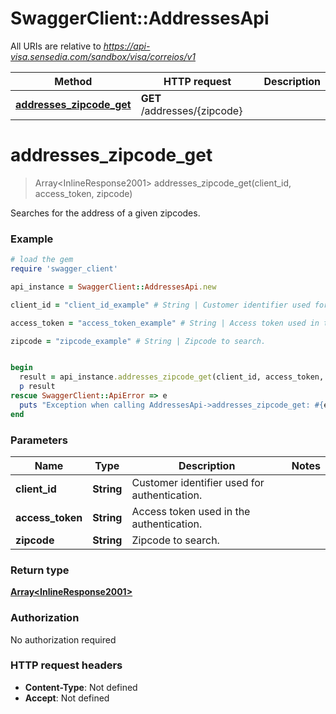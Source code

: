# SwaggerClient::AddressesApi

All URIs are relative to *https://api-visa.sensedia.com/sandbox/visa/correios/v1*

Method | HTTP request | Description
------------- | ------------- | -------------
[**addresses_zipcode_get**](AddressesApi.md#addresses_zipcode_get) | **GET** /addresses/{zipcode} | 


# **addresses_zipcode_get**
> Array&lt;InlineResponse2001&gt; addresses_zipcode_get(client_id, access_token, zipcode)



Searches for the address of a given zipcodes.

### Example
```ruby
# load the gem
require 'swagger_client'

api_instance = SwaggerClient::AddressesApi.new

client_id = "client_id_example" # String | Customer identifier used for authentication.

access_token = "access_token_example" # String | Access token used in the authentication.

zipcode = "zipcode_example" # String | Zipcode to search.


begin
  result = api_instance.addresses_zipcode_get(client_id, access_token, zipcode)
  p result
rescue SwaggerClient::ApiError => e
  puts "Exception when calling AddressesApi->addresses_zipcode_get: #{e}"
end
```

### Parameters

Name | Type | Description  | Notes
------------- | ------------- | ------------- | -------------
 **client_id** | **String**| Customer identifier used for authentication. | 
 **access_token** | **String**| Access token used in the authentication. | 
 **zipcode** | **String**| Zipcode to search. | 

### Return type

[**Array&lt;InlineResponse2001&gt;**](InlineResponse2001.md)

### Authorization

No authorization required

### HTTP request headers

 - **Content-Type**: Not defined
 - **Accept**: Not defined



